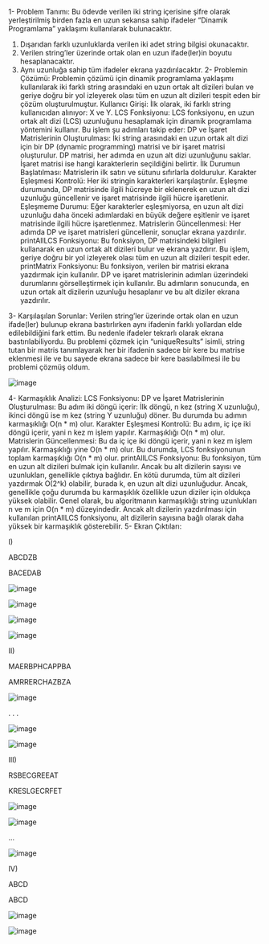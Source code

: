 1-	Problem Tanımı:
Bu ödevde verilen iki string içerisine şifre olarak yerleştirilmiş birden fazla en uzun sekansa sahip ifadeler “Dinamik Programlama” yaklaşımı kullanılarak bulunacaktır.
1. Dışarıdan farklı uzunluklarda verilen iki adet string bilgisi okunacaktır.
2. Verilen string’ler üzerinde ortak olan en uzun ifade(ler)in boyutu hesaplanacaktır.
3. Aynı uzunluğa sahip tüm ifadeler ekrana yazdırılacaktır.
2-	Problemin Çözümü:
Problemin çözümü için dinamik programlama yaklaşımı kullanılarak iki farklı string arasındaki en uzun ortak alt dizileri bulan ve geriye doğru bir yol izleyerek olası tüm en uzun alt dizileri tespit eden bir çözüm oluşturulmuştur. 
Kullanıcı Girişi: İlk olarak, iki farklı string kullanıcıdan alınıyor: X ve Y.
LCS Fonksiyonu: LCS fonksiyonu, en uzun ortak alt dizi (LCS) uzunluğunu hesaplamak için dinamik programlama yöntemini kullanır. Bu işlem şu adımları takip eder:
DP ve İşaret Matrislerinin Oluşturulması: İki string arasındaki en uzun ortak alt dizi için bir DP (dynamic programming) matrisi ve bir işaret matrisi oluşturulur. DP matrisi, her adımda en uzun alt dizi uzunluğunu saklar. İşaret matrisi ise hangi karakterlerin seçildiğini belirtir.
İlk Durumun Başlatılması: Matrislerin ilk satırı ve sütunu sıfırlarla doldurulur.
Karakter Eşleşmesi Kontrolü: Her iki stringin karakterleri karşılaştırılır. Eşleşme durumunda, DP matrisinde ilgili hücreye bir eklenerek en uzun alt dizi uzunluğu güncellenir ve işaret matrisinde ilgili hücre işaretlenir.
Eşleşmeme Durumu: Eğer karakterler eşleşmiyorsa, en uzun alt dizi uzunluğu daha önceki adımlardaki en büyük değere eşitlenir ve işaret matrisinde ilgili hücre işaretlenmez.
Matrislerin Güncellenmesi: Her adımda DP ve işaret matrisleri güncellenir, sonuçlar ekrana yazdırılır.
printAllLCS Fonksiyonu: Bu fonksiyon, DP matrisindeki bilgileri kullanarak en uzun ortak alt dizileri bulur ve ekrana yazdırır. Bu işlem, geriye doğru bir yol izleyerek olası tüm en uzun alt dizileri tespit eder.
printMatrix Fonksiyonu: Bu fonksiyon, verilen bir matrisi ekrana yazdırmak için kullanılır. DP ve işaret matrislerinin adımları üzerindeki durumlarını görselleştirmek için kullanılır.
Bu adımların sonucunda, en uzun ortak alt dizilerin uzunluğu hesaplanır ve bu alt diziler ekrana yazdırılır.



3-	Karşılaşılan Sorunlar:
Verilen string’ler üzerinde ortak olan en uzun ifade(ler) bulunup ekrana bastırlırken aynı ifadenin farklı yollardan elde edilebildiğini fark ettim. Bu nedenle ifadeler tekrarlı olarak ekrana bastırılabiliyordu. Bu problemi çözmek için “uniqueResults” isimli, string tutan bir matris tanımlayarak her bir ifadenin sadece bir kere bu matrise eklenmesi ile ve bu sayede ekrana sadece bir kere basılabilmesi ile bu problemi çözmüş oldum.

![image](https://github.com/Sevda-Karahan/Algorithm-Analysis/assets/116480291/6995e880-9572-45d8-9dbd-3942130a2cd4)

4-	Karmaşıklık Analizi:
LCS Fonksiyonu:
DP ve İşaret Matrislerinin Oluşturulması: Bu adım iki döngü içerir: İlk döngü, n kez (string X uzunluğu), ikinci döngü ise m kez (string Y uzunluğu) döner. Bu durumda bu adımın karmaşıklığı O(n * m) olur.
Karakter Eşleşmesi Kontrolü: Bu adım, iç içe iki döngü içerir, yani n kez m işlem yapılır. Karmaşıklığı O(n * m) olur.
Matrislerin Güncellenmesi: Bu da iç içe iki döngü içerir, yani n kez m işlem yapılır. Karmaşıklığı yine O(n * m) olur.
Bu durumda, LCS fonksiyonunun toplam karmaşıklığı O(n * m) olur.
printAllLCS Fonksiyonu:
Bu fonksiyon, tüm en uzun alt dizileri bulmak için kullanılır. Ancak bu alt dizilerin sayısı ve uzunlukları, genellikle çıktıya bağlıdır. En kötü durumda, tüm alt dizileri yazdırmak O(2^k) olabilir, burada k, en uzun alt dizi uzunluğudur. Ancak, genellikle çoğu durumda bu karmaşıklık özellikle uzun diziler için oldukça yüksek olabilir.
Genel olarak, bu algoritmanın karmaşıklığı string uzunlukları n ve m için O(n * m) düzeyindedir. Ancak alt dizilerin yazdırılması için kullanılan printAllLCS fonksiyonu, alt dizilerin sayısına bağlı olarak daha yüksek bir karmaşıklık gösterebilir.
5-	Ekran Çıktıları:

I)

ABCDZB

BACEDAB

![image](https://github.com/Sevda-Karahan/Algorithm-Analysis/assets/116480291/4446fe18-ee42-458c-b8bd-31e8b5448e28)

![image](https://github.com/Sevda-Karahan/Algorithm-Analysis/assets/116480291/3fdd61b4-8f47-46ad-83b7-f1a592702759)

![image](https://github.com/Sevda-Karahan/Algorithm-Analysis/assets/116480291/2a923c17-eb4c-4a60-a89a-820eb49e7e3f)

![image](https://github.com/Sevda-Karahan/Algorithm-Analysis/assets/116480291/84fb6e71-4dd8-4861-babe-3d7003157515)

II)

MAERBPHCAPPBA

AMRRERCHAZBZA

![image](https://github.com/Sevda-Karahan/Algorithm-Analysis/assets/116480291/1c6cd313-344b-488f-a95c-939005577d7b)

.
.
.

![image](https://github.com/Sevda-Karahan/Algorithm-Analysis/assets/116480291/44877e7f-c9fa-46e0-bedd-1671a43cca7c)

![image](https://github.com/Sevda-Karahan/Algorithm-Analysis/assets/116480291/8323fdfb-2b27-4d7b-be9a-f9b27ded01ba)

III)

RSBECGREEAT

KRESLGECRFET

![image](https://github.com/Sevda-Karahan/Algorithm-Analysis/assets/116480291/254dea99-a26e-4077-8e7f-289ba2b0bd24)

![image](https://github.com/Sevda-Karahan/Algorithm-Analysis/assets/116480291/0a7c7a9f-2725-48d9-b986-e024983b2b34)

...

![image](https://github.com/Sevda-Karahan/Algorithm-Analysis/assets/116480291/f85481d0-a3a9-42ea-909e-344a046c3a89)

IV)

ABCD

ABCD

![image](https://github.com/Sevda-Karahan/Algorithm-Analysis/assets/116480291/5305d89e-230f-4066-8c43-8511229420d5)

![image](https://github.com/Sevda-Karahan/Algorithm-Analysis/assets/116480291/2deaa7da-37f6-4aec-a0f3-ccb6544129c7)
